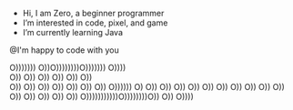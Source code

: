 - Hi, I am Zero, a beginner programmer
- I’m interested in code, pixel, and game
- I’m currently learning Java

@I'm happy to code with you 


 O))))))) O))O))))))))O)))))))        O))))     
       O))  O))      O))    O))    O))    O))  
      O))   O))      O))    O))  O))        O))
    O))     O))))))  O) O))      O))        O))
   O))      O))      O))  O))    O))        O))
 O))        O))      O))    O))    O))     O)) 
O)))))))))))O))))))))O))      O))    O))))     
                                               
